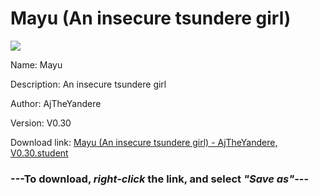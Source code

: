 # Mayu (An insecure tsundere girl)

<img src = "https://raw.githubusercontent.com/Arbiter1223/Daigaku-Gurashi-Custom-Students/master/Students/Files/Mayu%20(An%20insecure%20tsundere%20girl).png">

Name: Mayu

Description: An insecure tsundere girl

Author: AjTheYandere

Version: V0.30

Download link: <a href="https://raw.githubusercontent.com/Arbiter1223/Daigaku-Gurashi-Custom-Students/master/Students/Files/Mayu%20(An%20insecure%20tsundere%20girl)%20-%20AjTheYandere%2C%20V0.30.student">Mayu (An insecure tsundere girl) - AjTheYandere, V0.30.student</a>

### ---**To download, _right-click_ the link, and select _"Save as"_**---
